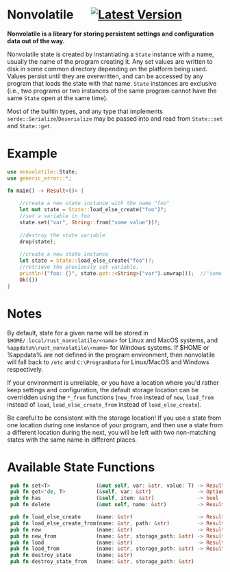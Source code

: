 
# Nonvolatile &emsp; [![Latest Version]][crates.io]

[Latest Version]: https://img.shields.io/crates/v/nonvolatile
[crates.io]: https://crates.io/crates/nonvolatile

**Nonvolatile is a library for storing persistent settings and configuration data out of the way.**

Nonvolatile state is created by instantiating a `State` instance with a name, 
usually the name of the program creating it. Any set values are written to disk 
in some common directory depending on the 
platform being used. Values persist until they are overwritten, and can be 
accessed by any program that loads the state with that name. `State` instances
are exclusive (i.e., two programs or two instances of the same program cannot 
have the same `State` open at the same time).

Most of the builtin types, and any type that implements `serde::Serialize`/`Deserialize` 
may be passed into and read from `State::set` and `State::get`.


# Example

```rust
use nonvolatile::State;
use generic_error::*;

fn main() -> Result<()> {
	
	//create a new state instance with the name "foo"
	let mut state = State::load_else_create("foo")?;
	//set a variable in foo
	state.set("var", String::from("some value"))?;
	
	//destroy the state variable
	drop(state);
	
	//create a new state instance
	let state = State::load_else_create("foo")?;
	//retrieve the previously set variable.
	println!("foo: {}", state.get::<String>("var").unwrap());  //"some value"	
	Ok(())
}
```


# Notes

By default, state for a given name will be stored in 
`$HOME/.local/rust_nonvolatile/<name>` for Linux and MacOS systems, and 
`%appdata%\rust_nonvolatile\<name>` for Windows systems. If $HOME or %appdata% 
are not defined in the program environment, then nonvolatile will fall back to 
`/etc` and `C:\ProgramData` for Linux/MacOS and Windows respectively. 

If your environment is unreliable, or you have a location where you'd rather keep settings
and configuration, the default storage location can be overridden using the 
`*_from` functions (`new_from` instead of `new`, `load_from` instead of `load`, 
`load_else_create_from` instead of `load_else_create`). 

Be careful to be consistent 
with the storage location! If you use a state from one location during one instance
of your program, and then use a state from a different location during the next,
you will be left with two non-matching states with the same name in different places.


# Available State Functions

```rust 
 pub fn set<T>               (&mut self, var: &str, value: T) -> Result<()>
 pub fn get<'de, T>          (&self, var: &str)               -> Option<T>
 pub fn has                  (&self, item: &str)              -> bool
 pub fn delete               (&mut self, name: &str)          -> Result<()>

 pub fn load_else_create     (name: &str)                     -> Result<State>
 pub fn load_else_create_from(name: &str, path: &str)         -> Result<State>
 pub fn new                  (name: &str)                     -> Result<State>
 pub fn new_from             (name: &str, storage_path: &str) -> Result<State>
 pub fn load                 (name: &str)                     -> Result<State>
 pub fn load_from            (name: &str, storage_path: &str) -> Result<State>
 pub fn destroy_state        (name: &str)
 pub fn destroy_state_from   (name: &str, storage_path: &str)
 ```
